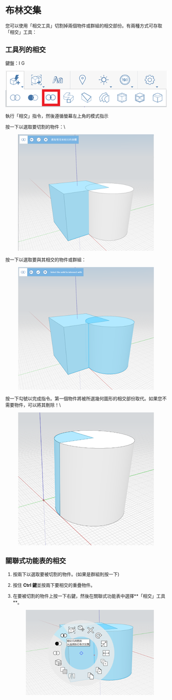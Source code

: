 # 布林交集

您可以使用「相交工具」切割掉兩個物件或群組的相交部份。有兩種方式可存取「相交」工具：

## 工具列的相交

鍵盤：I G

![](../.gitbook/assets/IntersectToolbar.png)

執行「相交」指令，然後遵循螢幕左上角的模式指示

按一下以選取要切割的物件：\\


<figure><img src="../.gitbook/assets/image (9).png" alt=""><figcaption></figcaption></figure>

按一下以選取要與其相交的物件或群組：

<figure><img src="../.gitbook/assets/image.png" alt=""><figcaption></figcaption></figure>

按一下勾號以完成指令。第一個物件將被所選幾何圖形的相交部份取代。如果您不需要物件，可以將其刪除！\\


<figure><img src="../.gitbook/assets/image (3).png" alt=""><figcaption></figcaption></figure>

## 關聯式功能表的相交

1. 按兩下以選取要被切割的物件。(如果是群組則按一下)
2. 按住 **Ctrl 鍵**並按兩下要相交的重疊物件。
3.  在要被切割的物件上按一下右鍵，然後在關聯式功能表中選擇**「相交」工具**。

    <figure><img src="../.gitbook/assets/IntersectContext.png" alt=""><figcaption></figcaption></figure>
